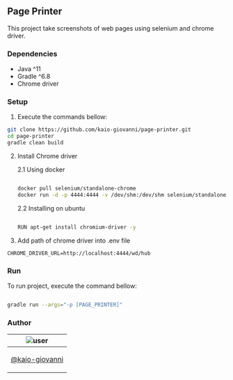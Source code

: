 ## Page Printer

This project take screenshots of web pages using selenium and chrome driver.

### Dependencies

- Java ^11
- Gradle ^6.8
- Chrome driver

### Setup

1. Execute the commands bellow:

```bash
git clone https://github.com/kaio-giovanni/page-printer.git
cd page-printer
gradle clean build
```

2. Install Chrome driver

   2.1 Using docker

   ```bash

   docker pull selenium/standalone-chrome
   docker run -d -p 4444:4444 -v /dev/shm:/dev/shm selenium/standalone-chrome
   ```

   2.2 Installing on ubuntu

   ```bash

   RUN apt-get install chromium-driver -y
   ```

3. Add path of chrome driver into .env file

```
CHROME_DRIVER_URL=http://localhost:4444/wd/hub
```

### Run

To run project, execute the command bellow:

```bash

gradle run --args="-p [PAGE_PRINTER]"
```

### Author

| ![user](https://avatars1.githubusercontent.com/u/64810260?v=4&s=150)                    |
| --------------------------------------------------------------------------------------- |
| <p align="center"> <a href="https://github.com/kaio-giovanni"> @kaio-giovanni </a> </p> |
